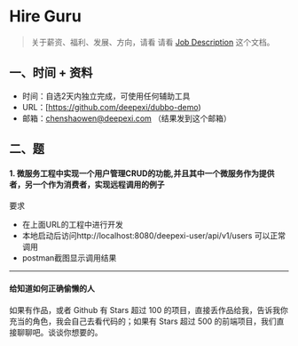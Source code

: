 # Hire Guru

> 关于薪资、福利、发展、方向，请看 请看 [Job Description](job-description.md) 这个文档。

## 一、时间 + 资料

- 时间：自选2天内独立完成，可使用任何辅助工具
- URL：[https://github.com/deepexi/dubbo-demo)
- 邮箱：chenshaowen@deepexi.com （结果发到这个邮箱）

## 二、题

#### 1. 微服务工程中实现一个用户管理CRUD的功能,并且其中一个微服务作为提供者，另一个作为消费者，实现远程调用的例子

要求
- 在上面URL的工程中进行开发
- 本地启动后访问http://localhost:8080/deepexi-user/api/v1/users 可以正常调用
- postman截图显示调用结果





---------------------------
#### 给知道如何正确偷懒的人

如果有作品，或者 Github 有 Stars 超过 100 的项目，直接丢作品给我，告诉我你充当的角色，我会自己去看代码的；如果有 Stars 超过 500 的前端项目，我们直接聊聊吧。谈谈你想要的。
